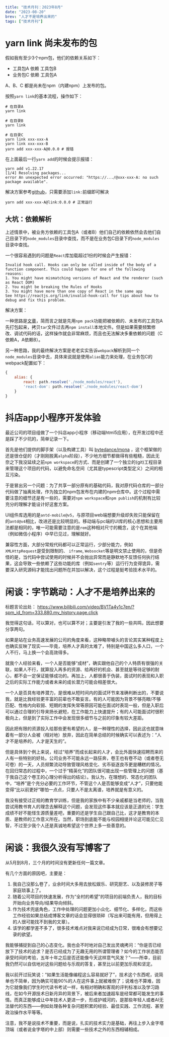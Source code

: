 ```yaml lw-blog-meta
title: "技术月刊：2023年8月"
date: "2023-08-20"
brev: "人才不是培养出来的"
tags: ["技术月刊"]
```

# yarn link 尚未发布的包

假如我有至少3个npm包，他们的依赖关系如下：

- 工具包A 依赖 工具包B
- 业务包C 依赖 工具包A

A、B、C 都是尚未在npm（内建npm）上发布的包。

按照`yarn link`的基本流程，操作如下：

```shell
# 在目录A
yarn link

# 在目录B
yarn link

# 在目录C
yarn link xxx-xxx-A
yarn link xxx-xxx-B
yarn add xxx-xxx-A@0.0.0 # 报错
```

在上面最后一行`yarn add`的时候会提示报错：

```text
yarn add v1.22.17
[1/4] Resolving packages...
error An unexpected error occurred: "https://.../@xxx-xxx-A: no such package available".
```

解决方案参考[github](https://github.com/yarnpkg/yarn/issues/1297#issuecomment-620812103)，只需要添加`link:`前缀即可解决

```shell
yarn add xxx-xxx-A@link:0.0.0 # 正常运行
```

## 大坑：依赖解析

上述情景中，被业务方依赖的工具包A（或者B）他们自己的依赖依然会去他们自己目录下的`node_modules`目录中查找，而不是在业务包C目录下的`node_modules`目录中查找。

一个很容易遇到的问题是`React`库加载超过1份的时候会产生报错：

```text
Invalid hook call. Hooks can only be called inside of the body of a function component. This could happen for one of the following reasons:
1. You might have mismatching versions of React and the renderer (such as React DOM)
2. You might be breaking the Rules of Hooks
3. You might have more than one copy of React in the same app
See https://reactjs.org/link/invalid-hook-call for tips about how to debug and fix this problem.
```

解决方案：

一种思路是[文章](https://medium.com/@vcarl/problems-with-npm-link-and-an-alternative-4dbdd3e66811)，简而言之就是先用`npm pack`功能把被依赖的、未发布的工具包A先打包起来，拷贝`tar`文件过去再`npm install`本地文件。但是如果需要频繁修改、调试代码的话，这样操作就会非常麻烦，而且也无法解决多重依赖的问题（C依赖A，A依赖B）。

另一种思路，我的最终解决方案是老老实实告诉`webpack`解析到同一个`node_modules`目录中去，具体来说就是使用`alias`能力来处理，在业务包C的webpack配置如下：

```js
{
    alias: {
        react: path.resolve('./node_modules/react'),
        'react-dom': path.resolve('./node_modules/react-dom')
    }
}
```

# 抖店app小程序开发体验

最近公司的项目组做了一个抖店app小程序（移动端html5应用），在开发过程中还是踩了不少坑的，简单记录一下。

首先是他们提供的脚手架（以及构建工具）叫 [bytedance/mona](https://github.com/bytedance/mona) ，这个框架做的还是很仓促的（才刚刚脱离`alpha`阶段），不少地方细节都做得有些粗糙，因此无奈之下我没延续之前`npm workspace`的方式、而是创建了一个独立的(git)工程目录来管理这个项目的代码，以避免命名空间（尤其是typescript类型定义）之间的相互污染。

于是冒出另一个问题：为了共享一部分原有的基础代码，我对原代码仓库的一部分代码做了抽离处理，作为独立的npm包发布在内建的npm仓库中。这个过程中需要注意的细节还是有一些的，需要对`npm workspace`和`npm publish`的机制有比较充分的理解才能设计好这套方案。

UI组件库选用的是`antd-mobile@v5`，与原项目web端想要升级却失败只能保留在的`antd@v4`相比，改进还是比较明显的。移动端与pc端的UI库的核心思想和主要用法都是相同的，唯一可能需要注意的是`rem`这种相对尺寸的概念，这个在其他端（例如微信小程序）中早已见过，理解就好。

兼容性方面，大部分常规代码都可以正常运行，少部分能力，例如 `XMLHttpRequest`是受到限制的、 `iframe`, `Websocket`等是明文禁止使用的，但是奇怪的是，当代码中尝试使用的时候并不会抛出异常而是静默地不反馈任何执行结果，这会导致一些依赖了这些功能的库（例如`sentry`等）运行行为变得诡异，需要深入研究源码才能找出问题所在并加以解决，这个过程是挺考验技术水平的。

# 闲谈：字节跳动：人才不是培养出来的

标题言论出处： https://www.bilibili.com/video/BV1Ta4y1c7en/?spm_id_from=333.880.my_history.page.click

我觉得这句话，可以算对，也可以算不对；主要是引发了我的一些共鸣，因此想要分享两句。

如果是站在业务高速发展的公司的角度来看，这种略带噱头的言论其实某种程度上也确实反映了现实——毕竟，培养人才真的太难了，特别是中国这么多人口，一个人不行，马上换一个会高效得多。

就我个人经验来看，一个人是否能够“成材”，确实跟他自己的个人特质有很强的关联，如果人不行，就算投入再多的资源、给再好的机会、甚至就是等待足够的耐心，都不会一定保证能够成功的。再加上，人都很善于伪装，面试时的表现和入职之后的实际工作能力或者未来的成长潜力可能会相差很大。

一个人是否具有培养潜力，是很难从短时间内的面试环节来准确判断出的，不要说我，就是比我经验更丰富的前辈也不敢妄言。有的人可能因为背景不够亮眼/不够匹配、性格内向软弱、短期的发挥失常等原因可能在面试时表现一般，但是入职后可以通过合理的引导来扬长避短，在工作能力上快速提升；有的人可能面试时很积极向上，但是到了实际工作中会发现很多细节与之前的印象有较大差距。

因此把有限的资源投入给那些更有希望的人，是一种理性的选择，因此这也就意味着有一部分人会被（相对地）放弃，因此在简单总结的时候确实可以表述为：“人才不是培养的，人才是天生的”。

但是具体到个例上来说，经过“培养”而成长起来的人才，会比外面快速招聘而来的人有一些特别的好处。公司业务不可能永远一路狂奔，卷王也有卷不动（或者卷无可卷）的一天，人员频繁流动导致管理风格变化、劣币驱逐良币更是糟糕的情况。在回归常态的过程中，一个过于“精英化”的团队很可能出现一些管理上的问题（基于我自己这个卷王的心理分析得出的结论）。我认为，在理想的、常态化的团队中，“培养”是个充分必要的工作环节，不管这个人是否能够变成“人才”，只要他能变得“比以前更好”哪怕一点点，只要人不是太离谱，培养就是有意义的。

我没有接受过正规的教育学训练，但是我的家族中有不少亲戚都是当老师的，当我尝试用教书育人的理念去解释这个问题，会发现这件事本就应该是正道的光：学生成绩不好不能怪生源质量差吧，重要的还是学生自己跟自己比，这才是教育的本质、是教师的工作意义所在。当然，职场到底能不能与校园相提并论这可能见仁见智，不过至少我个人还是真诚地希望这个世界上多一些善意的。

# 闲谈：我很久没有写博客了

从5月到8月，三个月的时间没有更新任何一篇文章。

有几个方面的原因吧，主要是：

1. 我自己没那么卷了，业余时间大多用去放松娱乐、研究厨艺、以及装修房子等家庭琐事上了。
2. 随着公司项目的快速发展，作为“全村的希望”的项目的前端负责人，我的目标开始向业务导向/结果导向倾斜。
3. 作为技术兜底角色，工作中处理的问题更加小众化、细节化、多样化，而这些工作经验如果总结成博客文章的话会显得很琐碎（写出来可能有用，但用得上的人很可能找不到我的文章）。
4. 该学的都学差不多了，很多技术难点对我来说已经成为日常，很难会有想要记录的欲望。

我能够捕捉到自己的心态变化。我也会不时地对自己发出灵魂拷问：“你是否已经放下了技术的追求？是否已经成为了无趣无用的所谓管理者？如今的工作状态能否承受时间的考验，五年十年之后是否还能像今天这样意气风发？”——所幸，目前我仍然可以自信地对这些问题给与乐观的答复，甚至比以前更加乐观和坚定。

我以前开过玩笑说：“如果生活能像编程这么容易就好了”，技术这个东西呢，说简单也不简单，因为确实可能90%的人在这件事上就被难倒了；说难也不算难，因为它就像我们学生时代读书考试一样，有相对明确和客观的评判标准以及学习路线，在如今开源技术日新月异的背景下，被后来者加速超车是经常都可能发生的事情。而真正能够成让中年技术人更进一步，形成护城河的，是那些年轻人或者AI无法替代的东西——例如处理各种复杂问题积累的经验、最佳实践、工作流程、甚至政治操作水平等等。

注意，我不是说技术不重要，而是说，扎实的技术实力是基础，再往上步入金字塔顶端（或者说金字塔的中上部）则需要一些技术之外的东西相辅相成。
